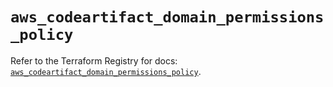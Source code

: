 # `aws_codeartifact_domain_permissions_policy`

Refer to the Terraform Registry for docs: [`aws_codeartifact_domain_permissions_policy`](https://registry.terraform.io/providers/hashicorp/aws/5.79.0/docs/resources/codeartifact_domain_permissions_policy).
